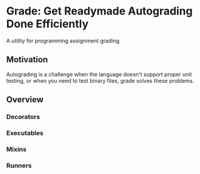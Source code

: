 # Grade: Get Readymade Autograding Done Efficiently

A utility for programming assignment grading.

## Motivation

Autograding is a challenge when the language doesn't support proper unit testing, or when you need to test binary files, grade solves these problems.

## Overview

### Decorators



### Executables

### Mixins

### Runners
